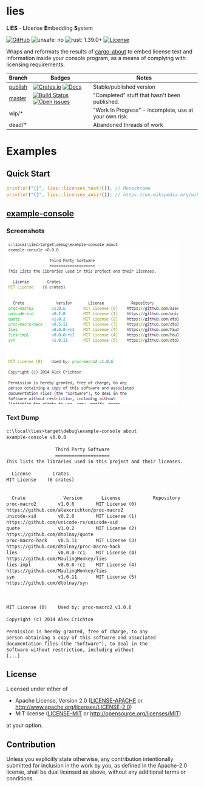 # lies

**LIES** - **LI**cense **E**mbedding **S**ystem

[![GitHub](https://img.shields.io/github/stars/MaulingMonkey/lies.svg?label=GitHub&style=social)](https://github.com/MaulingMonkey/lies)
![unsafe: no](https://img.shields.io/badge/unsafe-no-green.svg)
![rust: 1.39.0+](https://img.shields.io/badge/rust-1.39.0%2B-green.svg)
[![License](https://img.shields.io/crates/l/lies.svg)](https://github.com/MaulingMonkey/lies)

Wraps and reformats the results of [cargo-about] to embed license text and information
inside your console program, as a means of complying with licensing requirements.

| Branch | Badges | Notes |
| ------ | ------ | ----- |
| [publish](https://github.com/MaulingMonkey/lies/tree/publish) | [![Crates.io](https://img.shields.io/crates/v/lies.svg)](https://crates.io/crates/lies) [![Docs](https://docs.rs/lies/badge.svg)](https://docs.rs/lies/) | Stable/published version
| [master](https://github.com/MaulingMonkey/lies/tree/master)   | [![Build Status](https://github.com/MaulingMonkey/lies/workflows/Rust/badge.svg)](https://github.com/MaulingMonkey/lies/actions?query=workflow%3Arust) [![Open issues](https://img.shields.io/github/issues-raw/MaulingMonkey/lies.svg)](https://github.com/MaulingMonkey/lies/issues) | "Completed" stuff that hasn't been published.
| wip/*                                                         | | "Work In Progress" - incomplete, use at your own risk.
| dead/*                                                        | | Abandoned threads of work

# Examples

## Quick Start

```rust
println!("{}", lies::licenses_text!()); // Monochrome
println!("{}", lies::licenses_ansi!()); // https://en.wikipedia.org/wiki/ANSI_escape_code
```

## [example-console](crates/example-console)

### Screenshots

![example-console screenshot](screenshots/example-console.png)

### Text Dump

```
c:\local\lies>target\debug\example-console about 
example-console v0.0.0

                  Third Party Software
                  ====================
This lists the libraries used in this project and their licenses.

  License        Crates
MIT License    (6 crates)


  Crate              Version       License            Repository
proc-macro2        v1.0.6        MIT License (0)    https://github.com/alexcrichton/proc-macro2
unicode-xid        v0.2.0        MIT License (1)    https://github.com/unicode-rs/unicode-xid  
quote              v1.0.2        MIT License (2)    https://github.com/dtolnay/quote
proc-macro-hack    v0.5.11       MIT License (3)    https://github.com/dtolnay/proc-macro-hack 
lies               v0.0.0-rc1    MIT License (4)    https://github.com/MaulingMonkey/lies      
lies-impl          v0.0.0-rc1    MIT License (4)    https://github.com/MaulingMonkey/lies      
syn                v1.0.11       MIT License (5)    https://github.com/dtolnay/syn



MIT License (0)    Used by: proc-macro2 v1.0.6

Copyright (c) 2014 Alex Crichton

Permission is hereby granted, free of charge, to any
person obtaining a copy of this software and associated
documentation files (the "Software"), to deal in the
Software without restriction, including without
[...]
```

## License

Licensed under either of

* Apache License, Version 2.0 ([LICENSE-APACHE](LICENSE-APACHE) or http://www.apache.org/licenses/LICENSE-2.0)
* MIT license ([LICENSE-MIT](LICENSE-MIT) or http://opensource.org/licenses/MIT)

at your option.

## Contribution

Unless you explicitly state otherwise, any contribution intentionally submitted
for inclusion in the work by you, as defined in the Apache-2.0 license, shall be
dual licensed as above, without any additional terms or conditions.

<!-- https://doc.rust-lang.org/1.4.0/complement-project-faq.html#why-dual-mit/asl2-license? -->
<!-- https://rust-lang-nursery.github.io/api-guidelines/necessities.html#crate-and-its-dependencies-have-a-permissive-license-c-permissive -->
<!-- https://choosealicense.com/licenses/apache-2.0/ -->
<!-- https://choosealicense.com/licenses/mit/ -->

[cargo-about]:              https://github.com/EmbarkStudios/cargo-about/
